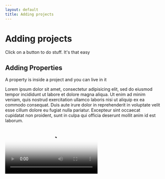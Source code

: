 ```yaml
---
layout: default
title: Adding projects
---
```




# Adding projects

Click on a button to do stuff.
It's that easy

## Adding Properties

A property is inside a project and you can live in it

Lorem ipsum dolor sit amet, consectetur adipisicing elit, sed do eiusmod tempor incididunt ut labore et dolore magna aliqua. Ut enim ad minim veniam, quis nostrud exercitation ullamco laboris nisi ut aliquip ex ea commodo consequat. Duis aute irure dolor in reprehenderit in voluptate velit esse cillum dolore eu fugiat nulla pariatur. Excepteur sint occaecat cupidatat non proident, sunt in culpa qui officia deserunt mollit anim id est laborum.


<video class="embed-responsive-item" controls="controls" poster="https://res.cloudinary.com/propconnect/video/upload/t_video_home/v1434362615/Property_Platform_Intro_-_MQ_uzysoi.jpg"><source src="https://res.cloudinary.com/propconnect/video/upload/v1434362615/Property_Platform_Intro_-_MQ_uzysoi.mp4" type="video/mp4"></video>